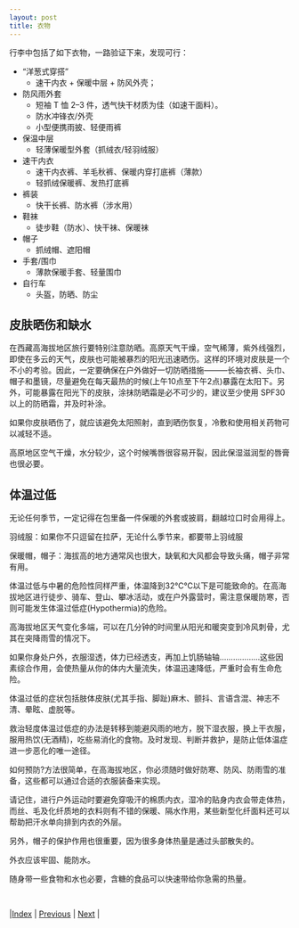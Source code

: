 ```yaml
---
layout: post
title: 衣物
---
```


行李中包括了如下衣物，一路验证下来，发现可行：

- “洋葱式穿搭”
  - 速干内衣 + 保暖中层 + 防风外壳；
- 防风雨外套
  - 短袖 T 恤 2–3 件，透气快干材质为佳（如速干面料）。
  - 防水冲锋衣/外壳
  - 小型便携雨披、轻便雨裤
- 保温中层
  - 轻薄保暖型外套（抓绒衣/轻羽绒服）
- 速干内衣
  - 速干内衣裤、羊毛秋裤、保暖内穿打底裤（薄款）
  - 轻抓绒保暖裤、发热打底裤
- 裤装
  - 快干长裤、防水裤（涉水用）
- 鞋袜
  - 徒步鞋（防水）、快干袜、保暖袜
- 帽子
  - 抓绒帽、遮阳帽
- 手套/围巾
  - 薄款保暖手套、轻量围巾
- 自行车
  - 头盔，防晒、防尘

## 皮肤晒伤和缺水

在西藏高海拔地区旅行要特别注意防晒。高原天气干燥，空气稀薄，紫外线强烈，即使在多云的天气，皮肤也可能被暴烈的阳光迅速晒伤。这样的环境对皮肤是一个不小的考验。因此，一定要确保在户外做好一切防晒措施———长袖衣裤、头巾、帽子和墨镜，尽量避免在每天最热的时候(上午10点至下午2点)暴露在太阳下。另外，可能暴露在阳光下的皮肤，涂抹防晒霜是必不可少的，建议至少使用 SPF30 以上的防晒霜，并及时补涂。

如果你皮肤晒伤了，就应该避免太阳照射，直到晒伤恢复，冷敷和使用相关药物可以减轻不适。

高原地区空气干燥，水分较少，这个时候嘴唇很容易开裂，因此保湿滋润型的唇膏也很必要。

## 体温过低

无论任何季节，一定记得在包里备一件保暖的外套或披肩，翻越垃口时会用得上。

羽绒服：如果你不只逗留在拉萨，无论什么季节来，都要带上羽绒服

保暖帽，帽子：海拔高的地方通常风也很大，缺氧和大风都会导致头痛，帽子非常有用。

体温过低与中暑的危险性同样严重，体温降到32℃℃以下是可能致命的。在高海拔地区进行徒步、骑车、登山、攀冰活动，或在户外露营时，需注意保暖防寒，否则可能发生体温过低症(Hypothermia)的危险。

高海拔地区天气变化多端，可以在几分钟的时间里从阳光和暖突变到冷风刺骨，尤其在突降雨雪的情况下。

如果你身处户外，衣服湿透，体力已经透支，再加上饥肠轴轴………………这些因素综合作用，会使热量从你的体内大量流失，体温迅速降低，严重时会有生命危险。

体温过低的症状包括肢体皮肤(尤其手指、脚趾)麻木、颤抖、言语含混、神志不清、晕眩、虚脱等。

救治轻度体温过低症的办法是转移到能避风雨的地方，脱下湿衣服，换上干衣服，服用热饮(无酒精)，吃些易消化的食物。及时发现、判断并救护，是防止低体温症进一步恶化的唯一途径。

如何预防?方法很简单，在高海拔地区，你必须随时做好防寒、防风、防雨雪的准备，这些都可以通过合适的衣服装备来实现。

请记住，进行户外运动时要避免穿吸汗的棉质内衣，湿冷的贴身内衣会带走体热，而丝、毛及化纤质地的衣料则有不错的保暖、隔水作用，某些新型化纤面料还可以帮助把汗水单向排到内衣的外层。

另外，帽子的保护作用也很重要，因为很多身体热量是通过头部散失的。

外衣应该牢固、能防水。

随身带一些食物和水也必要，含糖的食品可以快速带给你急需的热量。

<br/>

|[Index](../) | [Previous](103-wupin) | [Next](105-medicine) |

